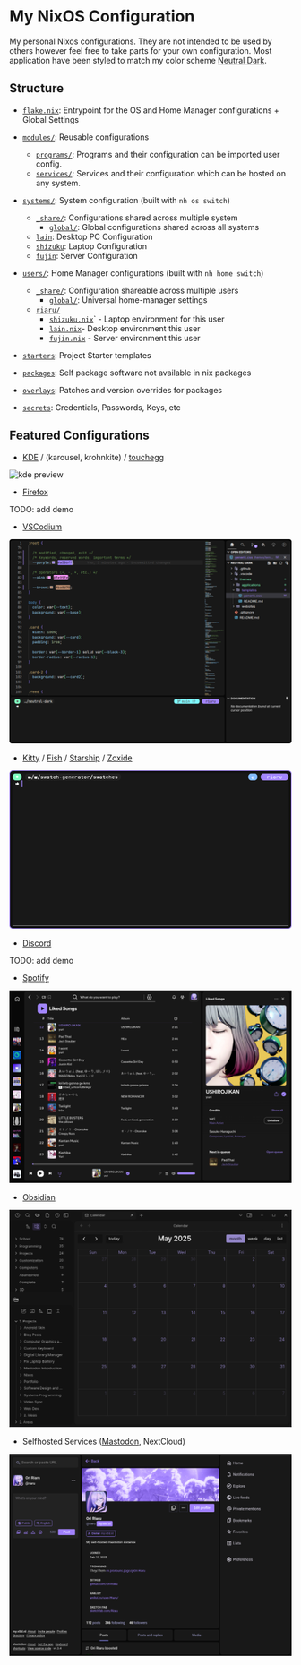 # My NixOS Configuration

My personal Nixos configurations. They are not intended to be used by others however feel free to take parts for your own configuration. Most application have been styled to match my color scheme [Neutral Dark](https://github.com/Ori-Riaru/neutral-dark).

## Structure

- [`flake.nix`](./flake.nix): Entrypoint for the OS and Home Manager configurations + Global Settings
- [`modules/`](./modules/): Reusable configurations
  - [`programs/`](./modules/programs/): Programs and their configuration can be imported user config.
  - [`services/`](./modules/services/): Services and their configuration which can be hosted on any system.
- [`systems/`](./systems/): System configuration (built with `nh os switch`)

  - [`_share/`](./systems/_share/): Configurations shared across multiple system
    - [`global/`](./systems/_share/global/): Global configurations shared across all systems
  - [`lain`](./systems/lain/): Desktop PC Configuration
  - [`shizuku`](./systems/shizuku/): Laptop Configuration
  - [`fujin`](./systems/fujin/): Server Configuration

- [`users/`](./users/): Home Manager configurations (built with `nh home switch`)

  - [`_share/`](./users/_share/): Configuration shareable across multiple users
    - [`global/`](./users/_share/global/): Universal home-manager settings
  - [`riaru/`](./users/riaru/)
    - [`shizuku.nix`](./users/riaru/shizuku.nix)` - Laptop environment for this user
    - [`lain.nix`](./users/riaru/lain.nix)- Desktop environment this user
    - [`fujin.nix`](./users/riaru/fujin.nix) - Server environment this user

- [`starters`](./starters/): Project Starter templates
- [`packages`](./packages/): Self package software not available in nix packages
- [`overlays`](./overlays/): Patches and version overrides for packages
- [`secrets`](./secrets/): Credentials, Passwords, Keys, etc

## Featured Configurations

- [KDE](./modules/programs/kde/) / (karousel, krohnkite) / [touchegg](./modules/programs/touchegg.nix)

![kde preview](./.github/kde-preview.gif)

- [Firefox](./modules/programs/firefox/)

TODO: add demo

- [VSCodium](./modules/programs/vscodium/)

![vscodium preview](./.github/vscodium-preview.png)

- [Kitty](./modules/programs/kitty.nix) / [Fish](./modules/programs/fish.nix) / [Starship](./modules/programs/starship.nix) / [Zoxide](./modules/programs/zoxide.nix)

![kitty preview](./.github/kitty-preview.png)

- [Discord](./modules/programs/discord.nix)

TODO: add demo

- [Spotify](./modules/programs/spotify/)

![spotify preview](./.github/spotify-preview.png)

- [Obsidian](./modules/programs/obsidian.nix)

![github preview](./.github/obsidian-preview.png)

- Selfhosted Services ([Mastodon](./modules/services/mastodon/), NextCloud)

![mastodon preview](./.github/mastodon-preview.png)
